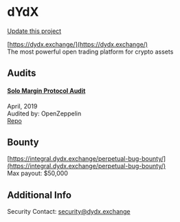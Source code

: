 
# dYdX

[Update this project](https://github.com/ConsenSys/blockchainSecurityDB/edit/master/projects/dydx.json)
  
[https://dydx.exchange/](https://dydx.exchange/)<br>
The most powerful open trading platform for crypto assets


## Audits



#### [Solo Margin Protocol Audit](https://blog.openzeppelin.com/solo-margin-protocol-audit-30ac2aaf6b10/)

April, 2019<br>
Audited by: OpenZeppelin<br>
[Repo](https://github.com/dydxprotocol/solo/)
      

  

## Bounty

[https://integral.dydx.exchange/perpetual-bug-bounty/](https://integral.dydx.exchange/perpetual-bug-bounty/)<br>
Max payout: $50,000


## Additional Info

Security Contact: security@dydx.exchange
